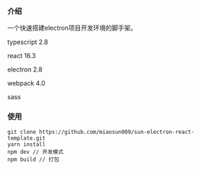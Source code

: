 ### 介绍

一个快速搭建electron项目开发环境的脚手架。

typescript 2.8

react 16.3

electron 2.8

webpack 4.0

sass

### 使用
```
git clone https://github.com/miaosun009/sun-electron-react-template.git
yarn install
npm dev // 开发模式
npm build // 打包
```